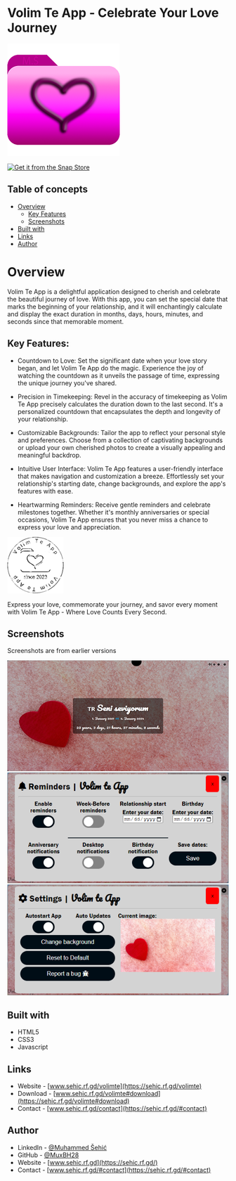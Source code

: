 # Volim Te App - Celebrate Your Love Journey

![](images/icon.png)

[![Get it from the Snap Store](https://snapcraft.io/static/images/badges/en/snap-store-black.svg)](https://snapcraft.io/volim-te-app)
## Table of concepts
- [Overview](#overview)
  - [Key Features](#key-features)
  - [Screenshots](#screenshots)
- [Built with](#built-with)
- [Links](#links)
- [Author](#author)

# Overview

Volim Te App is a delightful application designed to cherish and celebrate the beautiful journey of love. With this app, you can set the special date that marks the beginning of your relationship, and it will enchantingly calculate and display the exact duration in months, days, hours, minutes, and seconds since that memorable moment.

## Key Features:

 - Countdown to Love:
   Set the significant date when your love story began, and let Volim Te App do the magic. Experience the joy of watching the countdown as it unveils the passage of time, expressing the unique journey you've shared.

 - Precision in Timekeeping:
   Revel in the accuracy of timekeeping as Volim Te App precisely calculates the duration down to the last second. It's a personalized countdown that encapsulates the depth and longevity of your relationship.

 - Customizable Backgrounds:
   Tailor the app to reflect your personal style and preferences. Choose from a collection of captivating backgrounds or upload your own cherished photos to create a visually appealing and meaningful backdrop.

 - Intuitive User Interface:
   Volim Te App features a user-friendly interface that makes navigation and customization a breeze. Effortlessly set your relationship's starting date, change backgrounds, and explore the app's features with ease.

 - Heartwarming Reminders:
   Receive gentle reminders and celebrate milestones together. Whether it's monthly anniversaries or special occasions, Volim Te App ensures that you never miss a chance to express your love and appreciation.
   
![](src/images/marriage-stamp.png)

Express your love, commemorate your journey, and savor every moment with Volim Te App - Where Love Counts Every Second.

## Screenshots
Screenshots are from earlier versions

![UI](images/app1.png)
![Reminders](images/app2.png)
![Settings](images/app3.png)

## Built with
  - HTML5
  - CSS3
  - Javascript

## Links
- Website - [www.sehic.rf.gd/volimte](https://sehic.rf.gd/volimte)
- Download - [www.sehic.rf.gd/volimte#download](https://sehic.rf.gd/volimte#download)
- Contact - [www.sehic.rf.gd/contact](https://sehic.rf.gd/#contact)

## Author

- LinkedIn - [@Muhammed Šehić](https://www.linkedin.com/in/muhammed-%C5%A1ehi%C4%87-31a7b6175/)
- GitHub - [@MuxBH28](https://github.com/MuxBH28)
- Website - [www.sehic.rf.gd](https://sehic.rf.gd/)
- Contact - [www.sehic.rf.gd/#contact](https://sehic.rf.gd/#contact)
